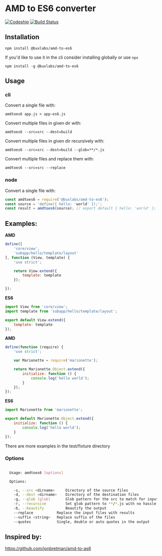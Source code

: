 # AMD to ES6 converter

[![Codeship](https://img.shields.io/codeship/f6299130-6721-0134-f3f9-02d00f1d3243/master.svg)](https://app.codeship.com/projects/176125)
[![Build Status](https://travis-ci.org/buxlabs/amd-to-es6.svg?branch=master)](https://travis-ci.org/buxlabs/amd-to-es6)

## Installation

`npm install @buxlabs/amd-to-es6`

If you'd like to use it in the cli consider installing globally or use `npx`

`npm install -g @buxlabs/amd-to-es6`

## Usage

### cli

Convert a single file with:

`amdtoes6 app.js > app-es6.js`

Convert multiple files in given dir with:

`amdtoes6 --src=src --dest=build`

Convert multiple files in given dir recursively with:

`amdtoes6 --src=src --dest=build --glob=**/*.js`

Convert multiple files and replace them with:

`amdtoes6 --src=src --replace`

### node

Convert a single file with:

```javascript
const amdtoes6 = require('@buxlabs/amd-to-es6');
const source = 'define({ hello: 'world' });';
const result = amdtoes6(source); // export default { hello: 'world' };
```

## Examples:

**AMD**

```javascript
define([
    'core/view',
    'subapp/hello/template/layout'
], function (View, template) {
    'use strict';

    return View.extend({
        template: template
    });

});
```

**ES6**

```javascript
import View from 'core/view';
import template from 'subapp/hello/template/layout';

export default View.extend({
    template: template
});
```

**AMD**

```javascript
define(function (require) {
    'use strict';

    var Marionette = require('marionette');

    return Marionette.Object.extend({
        initialize: function () {
            console.log('hello world');
        }
    });
});
```

**ES6**

```javascript
import Marionette from 'marionette';

export default Marionette.Object.extend({
    initialize: function () {
        console.log('hello world');
    }
});
```

There are more examples in the test/fixture directory

### Options
```sh

  Usage: amdtoes6 [options]

  Options:

    -s, --src <dirname>     Directory of the source files
    -d, --dest <dirname>    Directory of the destination files
    -g, --glob [glob]       Glob pattern for the src to match for input files
    -r, --recursive         Set glob pattern to **/*.js with no hassle
    -b, --beautify          Beautify the output
    --replace           Replace the input files with results
    --suffix <string>   Replace suffix of the files
    --quotes            Single, double or auto quotes in the output

```

## Inspired by:

https://github.com/jonbretman/amd-to-as6
